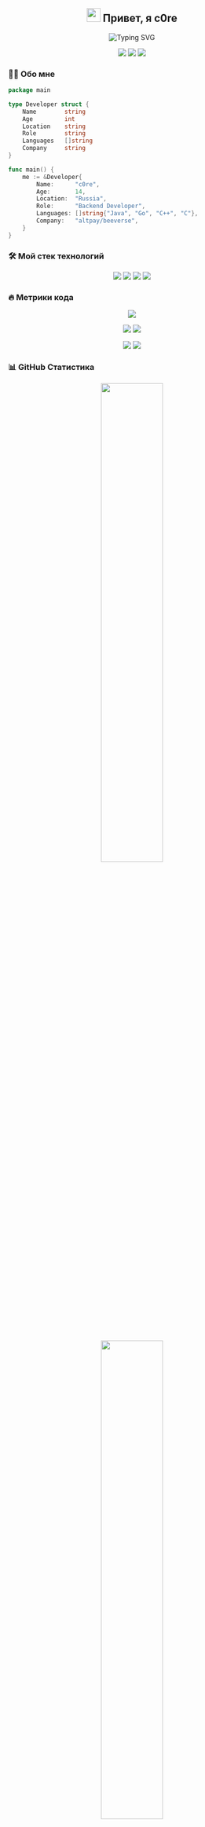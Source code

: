 <h2 align="center">
  <img src="https://media.giphy.com/media/hvRJCLFzcasrR4ia7z/giphy.gif" width="28">
  Привет, я c0re
</h2>

<p align="center">
  <img src="https://readme-typing-svg.herokuapp.com?font=Fira+Code&pause=1000&color=7B68EE&center=true&vCenter=true&width=435&lines=Backend+Developer;14+y.o.+programmer;Always+learning+new+things" alt="Typing SVG" />
</p>

<p align="center">
  <img src="https://img.shields.io/badge/Age-14-purple?style=for-the-badge" />
  <img src="https://img.shields.io/badge/Focus-Backend%20Development-purple?style=for-the-badge" />
  <img src="https://img.shields.io/badge/Location-Russia-purple?style=for-the-badge" />
</p>

### 👨‍💻 Обо мне

```go
package main

type Developer struct {
    Name        string
    Age         int
    Location    string
    Role        string
    Languages   []string
    Company     string
}

func main() {
    me := &Developer{
        Name:      "c0re",
        Age:       14,
        Location:  "Russia",
        Role:      "Backend Developer",
        Languages: []string{"Java", "Go", "C++", "C"},
        Company:   "altpay/beeverse",
    }
}
```

### 🛠️ Мой стек технологий

<p align="center">
  <img src="https://img.shields.io/badge/java-%23ED8B00.svg?style=for-the-badge&logo=java&logoColor=white" />
  <img src="https://img.shields.io/badge/go-%2300ADD8.svg?style=for-the-badge&logo=go&logoColor=white" />
  <img src="https://img.shields.io/badge/c++-%2300599C.svg?style=for-the-badge&logo=c%2B%2B&logoColor=white" />
  <img src="https://img.shields.io/badge/c-%2300599C.svg?style=for-the-badge&logo=c&logoColor=white" />
</p>

### 🔥 Метрики кода

<p align="center">
  <img src="https://github-profile-summary-cards.vercel.app/api/cards/profile-details?username=c0rex86&theme=midnight_purple&cache_seconds=1800" />
</p>

<p align="center">
  <img src="https://github-profile-summary-cards.vercel.app/api/cards/repos-per-language?username=c0rex86&theme=midnight_purple&cache_seconds=1800" />
  <img src="https://github-profile-summary-cards.vercel.app/api/cards/most-commit-language?username=c0rex86&theme=midnight_purple&cache_seconds=1800" />
</p>

<p align="center">
  <img src="https://github-profile-summary-cards.vercel.app/api/cards/stats?username=c0rex86&theme=midnight_purple&cache_seconds=1800" />
  <img src="https://github-profile-summary-cards.vercel.app/api/cards/productive-time?username=c0rex86&theme=midnight_purple&cache_seconds=1800&utcOffset=3" />
</p>

### 📊 GitHub Статистика

<p align="center">
  <img height="50%" width="auto" src="https://github-readme-stats.vercel.app/api?username=c0rex86&show_icons=true&theme=midnight-purple&hide_border=true&locale=ru&cache_seconds=1800" />
  <img height="50%" width="auto" src="https://github-readme-stats.vercel.app/api/top-langs/?username=c0rex86&layout=compact&theme=midnight-purple&hide_border=true&locale=ru&cache_seconds=1800&langs_count=10&exclude_repo=dotfiles,scripts" />
</p>

<p align="center">
  <img src="https://github-profile-trophy.vercel.app/?username=c0rex86&theme=darkhub&no-frame=true&column=7&cache_seconds=1800" />
</p>

### 📈 Активность

<p align="center">
  <img src="https://streak-stats.demolab.com?user=c0rex86&theme=midnight-purple&hide_border=true&locale=ru&date_format=j%20M%5B%20Y%5D&mode=weekly&fire=5C3EB3&ring=5C3EB3&currStreakLabel=5C3EB3" />
</p>


<p align="center">
  <img src="https://github-readme-activity-graph.vercel.app/graph?username=c0rex86&theme=react-dark&hide_border=true&area=true&custom_title=Граф%20активности&cache_seconds=1800" />
</p>

### ⚡ Статистика вклада

<div align="center">
  <picture>
    <source media="(prefers-color-scheme: dark)" srcset="dist/github-snake-dark.svg" />
    <source media="(prefers-color-scheme: light)" srcset="dist/github-snake.svg" />
    <img alt="github-snake" src="dist/github-snake.svg" />
  </picture>
</div>

<!-- Календарь активности -->
<div align="center">
  <img src="https://github-contribution-calendar.vercel.app/api/?username=c0rex86&theme=midnight-purple&hide_border=true" />
</div>

<!-- Граф вкладов -->
<div align="center">
  <img src="https://github-readme-activity-graph.vercel.app/graph?username=c0rex86&theme=react-dark&hide_border=true&area=true&custom_title=Граф%20активности" />
</div>

<!-- Статистика коммитов -->
<div align="center">
  <img src="https://github-readme-streak-stats.herokuapp.com/?user=c0rex86&theme=midnight-purple&hide_border=true&date_format=j%20M%5B%20Y%5D&locale=ru" />
</div>

<!-- Детальная статистика -->
<details>
  <summary>📊 Подробная статистика вкладов</summary>
  
  <br/>
  
  <!-- Статистика по времени суток -->
  <div align="center">
    <img src="https://github-profile-summary-cards.vercel.app/api/cards/productive-time?username=c0rex86&theme=midnight_purple&utcOffset=3" />
  </div>
  
  <!-- Статистика по месяцам -->
  <div align="center">
    <img src="https://activity-graph.herokuapp.com/graph?username=c0rex86&theme=react-dark&hide_border=true&area=true&custom_title=Активность%20по%20месяцам" />
  </div>
  
  <!-- Статистика по языкам в коммитах -->
  <div align="center">
    <img src="https://github-profile-summary-cards.vercel.app/api/cards/most-commit-language?username=c0rex86&theme=midnight_purple" />
  </div>
</details>

### 🤝 Связаться со мной

<p align="center">
  <a href="https://t.me/c0re_x64">
    <img src="https://img.shields.io/badge/Telegram-2CA5E0?style=for-the-badge&logo=telegram&logoColor=white" />
  </a>
  <a href="https://tiktok.com/@c0rex86">
    <img src="https://img.shields.io/badge/TikTok-%23000000.svg?style=for-the-badge&logo=TikTok&logoColor=white" />
  </a>
  <a href="https://pgit.c0rex86.ru/c0re">
    <img src="https://img.shields.io/badge/Forgejo-purple?style=for-the-badge&logo=gitea&logoColor=white" />
  </a>
</p>

<p align="center">
  <img src="https://komarev.com/ghpvc/?username=c0rex86&color=blueviolet&style=for-the-badge" />
</p>

<!-- Дополнительные бейджи -->
<p align="center">
  <img src="https://img.shields.io/github/followers/c0rex86?style=for-the-badge&color=purple" />
  <img src="https://img.shields.io/github/stars/c0rex86?style=for-the-badge&color=purple" />
</p> 
